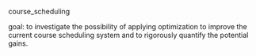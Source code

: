 course_scheduling

goal: to investigate the possibility of applying optimization to improve the current course scheduling system and to rigorously quantify the potential gains.
